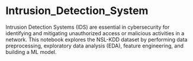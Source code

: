# Intrusion_Detection_System
Intrusion Detection Systems (IDS) are essential in cybersecurity for identifying and mitigating unauthorized access or malicious activities in a network. This notebook explores the NSL-KDD dataset by performing data preprocessing, exploratory data analysis (EDA), feature engineering, and building a ML model.
